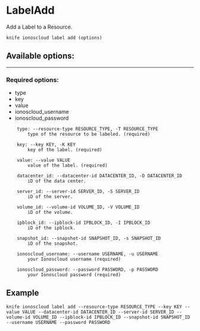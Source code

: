 # LabelAdd

Add a Label to a Resource.

    knife ionoscloud label add (options)


## Available options:
---

### Required options:
* type
* key
* value
* ionoscloud_username
* ionoscloud_password

```
    type: --resource-type RESOURCE_TYPE, -T RESOURCE_TYPE
        type of the resource to be labeled. (required)

    key: --key KEY, -K KEY
        key of the label. (required)

    value: --value VALUE
        value of the label. (required)

    datacenter_id: --datacenter-id DATACENTER_ID, -D DATACENTER_ID
        iD of the data center.

    server_id: --server-id SERVER_ID, -S SERVER_ID
        iD of the server.

    volume_id: --volume-id VOLUME_ID, -V VOLUME_ID
        iD of the volume.

    ipblock_id: --ipblock-id IPBLOCK_ID, -I IPBLOCK_ID
        iD of the ipblock.

    snapshot_id: --snapshot-id SNAPSHOT_ID, -s SNAPSHOT_ID
        iD of the snapshot.

    ionoscloud_username: --username USERNAME, -u USERNAME
        your Ionoscloud username (required)

    ionoscloud_password: --password PASSWORD, -p PASSWORD
        your Ionoscloud password (required)

```

## Example

    knife ionoscloud label add --resource-type RESOURCE_TYPE --key KEY --value VALUE --datacenter-id DATACENTER_ID --server-id SERVER_ID --volume-id VOLUME_ID --ipblock-id IPBLOCK_ID --snapshot-id SNAPSHOT_ID --username USERNAME --password PASSWORD
